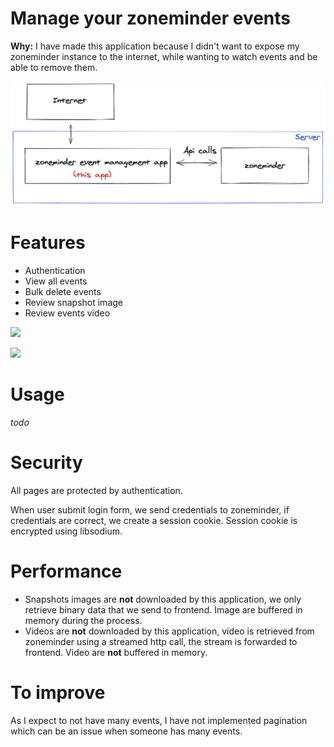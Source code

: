 # Manage your zoneminder events
**Why:** I have made this application because I didn't want to expose my zoneminder instance to the internet, while wanting to watch events and be able to remove them.

![](doc/arch.png)

# Features
- Authentication
- View all events
- Bulk delete events
- Review snapshot image
- Review events video

![](doc/events.png)


![](doc/snapshot.png)

# Usage
*todo*

# Security

All pages are protected by authentication. 
 
When user submit login form, we send credentials to zoneminder, if credentials are correct, we create a session cookie. Session cookie is encrypted using libsodium.

# Performance
- Snapshots images are **not** downloaded by this application, we only retrieve binary data that we send to frontend. Image are buffered in memory during the process.
- Videos are **not** downloaded by this application, video is retrieved from zoneminder using a streamed http call, the stream is forwarded to frontend. Video are **not** buffered in memory.  

# To improve
As I expect to not have many events, I have not implemented pagination which can be an issue when someone has many events.
